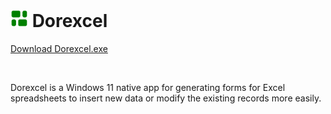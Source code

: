 
<h1> 
  <img width="28" src="https://raw.githubusercontent.com/BiancaFiorella/dorexcel/refs/heads/main/src/Dorexcel/Assets/Square150x150Logo.scale-200.png" /> 
  <b>Dorexcel</b>
</h1>
<p>
  <a target="_blank" href="https://github.com/BiancaFiorella/dorexcel/releases/download/v1.0.3/Dorexcel.exe">
    Download Dorexcel.exe
  </a>
</p>
<br/>
<p>
  Dorexcel is a Windows 11 native app for generating forms for Excel spreadsheets to insert new data or modify the existing records more easily.
</p>
